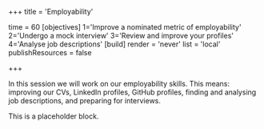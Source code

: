 +++
title = 'Employability'

time = 60
[objectives]
    1='Improve a nominated metric of employability'
    2='Undergo a mock interview'
    3='Review and improve your profiles'
    4='Analyse job descriptions'
[build]
  render = 'never'
  list = 'local'
  publishResources = false

+++

In this session we will work on our employability skills. This means: improving our CVs, LinkedIn profiles, GitHub profiles, finding and analysing job descriptions, and preparing for interviews.

This is a placeholder block.
